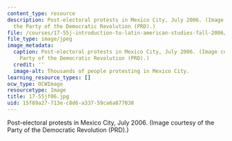 ```yaml
---
content_type: resource
description: Post-electoral protests in Mexico City, July 2006. (Image courtesy of
  the Party of the Democratic Revolution (PRD).)
file: /courses/17-55j-introduction-to-latin-american-studies-fall-2006/15f89a27713ec8d6a33759ca6a877038_17-55jf06.jpg
file_type: image/jpeg
image_metadata:
  caption: Post-electoral protests in Mexico City, July 2006. (Image courtesy of the
    Party of the Democratic Revolution (PRD).)
  credit: ''
  image-alt: Thousands of people protesting in Mexico City.
learning_resource_types: []
ocw_type: OCWImage
resourcetype: Image
title: 17-55jf06.jpg
uid: 15f89a27-713e-c8d6-a337-59ca6a877038
---
```

Post-electoral protests in Mexico City, July 2006. (Image courtesy of the Party of the Democratic Revolution (PRD).)

